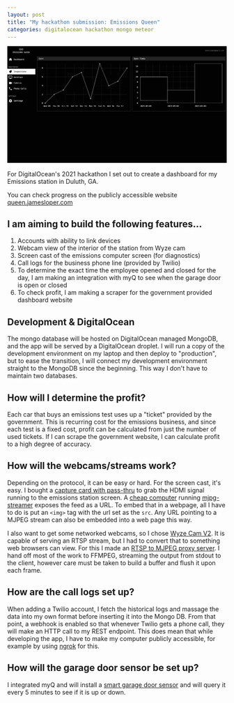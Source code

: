 ```yaml
---
layout: post 
title: "My hackathon submission: Emissions Queen"
categories: digitalocean hackathon mongo meteor
---
```


<img src="/assets/queen.png" alt="Emissions Queen" class="banner"/>

For DigitalOcean's 2021 hackathon I set out to create a dashboard for my Emissions station in Duluth, GA.

<!--more-->

You can check progress on the publicly accessible website [queen.jamesloper.com](https://queen.jamesloper.com)

## I am aiming to build the following features...

1. Accounts with ability to link devices
2. Webcam view of the interior of the station from Wyze cam
3. Screen cast of the emissions computer screen (for diagnostics)
4. Call logs for the business phone line (provided by Twilio)
5. To determine the exact time the employee opened and closed for the day, I am making an integration with myQ to see when the garage door is open or closed
6. To check profit, I am making a scraper for the government provided dashboard website

## Development & DigitalOcean

The mongo database will be hosted on DigitalOcean managed MongoDB, and the app will be served by a DigitalOcean droplet. I will run a copy of the development environment on my laptop and then deploy to "production", but to ease the transition, I will connect my development environment straight to the MongoDB since the beginning. This way I don't have to maintain two databases.

## How will I determine the profit?

Each car that buys an emissions test uses up a "ticket" provided by the government. This is recurring cost for the emissions business, and since each test is a fixed cost, profit can be calculated from just the number of used tickets. If I can scrape the government website, I can calculate profit to a high degree of accuracy.

## How will the webcams/streams work?

Depending on the protocol, it can be easy or hard. For the screen cast, it's easy. I bought a [capture card with pass-thru](https://amzn.to/3drkRJ2) to grab the HDMI signal running to the emissions station screen. A [cheap computer](https://amzn.to/3y3n4SY) running [mjpg-streamer](ubuntu-server-install-mjpg-streamer) exposes the feed as a URL. To embed that in a webpage, all I have to do is put an `<img>` tag with the url set as the `src`. Any URL pointing to a MJPEG stream can also be embedded into a web page this way.

I also want to get some networked webcams, so I chose [Wyze Cam V2](https://amzn.to/3dtEUXv). It is capable of serving an RTSP stream, but I had to convert that to something web browsers can view. For this I made an [RTSP to MJPEG proxy server](https://github.com/jamesloper/emissions/blob/main/server/imports/rest/proxy-video.js). I hand off most of the work to FFMPEG, streaming the output from stdout to the client, however care must be taken to build a buffer and flush it upon each frame.

## How are the call logs set up?

When adding a Twilio account, I fetch the historical logs and massage the data into my own format before inserting it into the Mongo DB. From that point, a webhook is enabled so that whenever Twilio gets a phone call, they will make an HTTP call to my REST endpoint. This does mean that while developing the app, I have to make my computer publicly accessible, for example by using [ngrok](https://ngrok.com/) for this.

## How will the garage door sensor be set up?

I integrated myQ and will install a [smart garage door sensor](https://amzn.to/3hlSflA) and will query it every 5 minutes to see if it is up or down.
